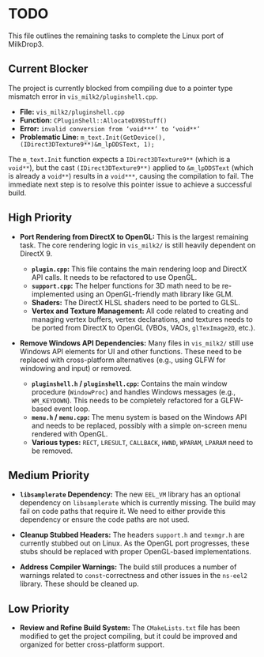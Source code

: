# TODO

This file outlines the remaining tasks to complete the Linux port of MilkDrop3.

## Current Blocker

The project is currently blocked from compiling due to a pointer type mismatch error in `vis_milk2/pluginshell.cpp`.

- **File:** `vis_milk2/pluginshell.cpp`
- **Function:** `CPluginShell::AllocateDX9Stuff()`
- **Error:** `invalid conversion from ‘void***’ to ‘void**’`
- **Problematic Line:** `m_text.Init(GetDevice(), (IDirect3DTexture9**)&m_lpDDSText, 1);`

The `m_text.Init` function expects a `IDirect3DTexture9**` (which is a `void**`), but the cast `(IDirect3DTexture9**)` applied to `&m_lpDDSText` (which is already a `void**`) results in a `void***`, causing the compilation to fail. The immediate next step is to resolve this pointer issue to achieve a successful build.

## High Priority

- **Port Rendering from DirectX to OpenGL:** This is the largest remaining task. The core rendering logic in `vis_milk2/` is still heavily dependent on DirectX 9.
    - **`plugin.cpp`:** This file contains the main rendering loop and DirectX API calls. It needs to be refactored to use OpenGL.
    - **`support.cpp`:** The helper functions for 3D math need to be re-implemented using an OpenGL-friendly math library like GLM.
    - **Shaders:** The DirectX HLSL shaders need to be ported to GLSL.
    - **Vertex and Texture Management:** All code related to creating and managing vertex buffers, vertex declarations, and textures needs to be ported from DirectX to OpenGL (VBOs, VAOs, `glTexImage2D`, etc.).

- **Remove Windows API Dependencies:** Many files in `vis_milk2/` still use Windows API elements for UI and other functions. These need to be replaced with cross-platform alternatives (e.g., using GLFW for windowing and input) or removed.
    - **`pluginshell.h` / `pluginshell.cpp`:** Contains the main window procedure (`WindowProc`) and handles Windows messages (e.g., `WM_KEYDOWN`). This needs to be completely refactored for a GLFW-based event loop.
    - **`menu.h` / `menu.cpp`:** The menu system is based on the Windows API and needs to be replaced, possibly with a simple on-screen menu rendered with OpenGL.
    - **Various types:** `RECT`, `LRESULT`, `CALLBACK`, `HWND`, `WPARAM`, `LPARAM` need to be removed.

## Medium Priority

- **`libsamplerate` Dependency:** The new `EEL_VM` library has an optional dependency on `libsamplerate` which is currently missing. The build may fail on code paths that require it. We need to either provide this dependency or ensure the code paths are not used.

- **Cleanup Stubbed Headers:** The headers `support.h` and `texmgr.h` are currently stubbed out on Linux. As the OpenGL port progresses, these stubs should be replaced with proper OpenGL-based implementations.

- **Address Compiler Warnings:** The build still produces a number of warnings related to `const`-correctness and other issues in the `ns-eel2` library. These should be cleaned up.

## Low Priority

- **Review and Refine Build System:** The `CMakeLists.txt` file has been modified to get the project compiling, but it could be improved and organized for better cross-platform support.